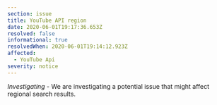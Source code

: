 ```yaml
---
section: issue
title: YouTube API region
date: 2020-06-01T19:17:36.653Z
resolved: false
informational: true
resolvedWhen: 2020-06-01T19:14:12.923Z
affected:
  - YouTube Api
severity: notice
---
```

*Investigating* - We are investigating a potential issue that might affect regional search results.